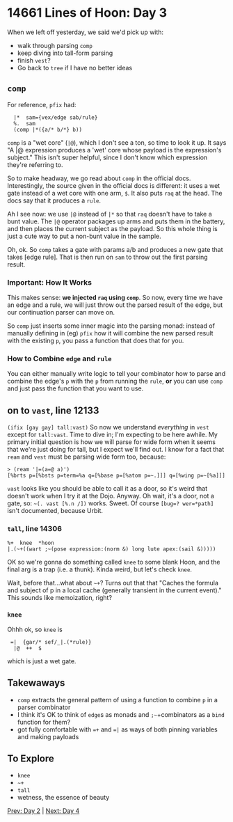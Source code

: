 # 14661 Lines of Hoon: Day 3
When we left off yesterday, we said we'd pick up with:
* walk through parsing `comp`
* keep diving into tall-form parsing
* finish `vest`?
* Go back to `tree` if I have no better ideas

## `comp`
For reference, `pfix` had:
```
  |*  sam={vex/edge sab/rule}
  %.  sam
  (comp |*({a/* b/*} b))
```
`comp` is a "wet core" (`|@`), which I don't see a ton, so time to look it up. It says "A |@ expression produces a 'wet' core whose payload is the expression's subject."  This isn't super helpful, since I don't know which expression they're referring to.

So to make headway, we go read about `comp` in the official docs. Interestingly, the source given in the official docs is different: it uses a wet gate instead of a wet core with one arm, `$`. It also puts `raq` at the head. The docs say that it produces a `rule`.

Ah I see now: we use `|@` instead of `|*` so that `raq` doesn't have to take a bunt value. The `|@` operator packages up arms and puts them in the battery, and then places the current subject as the payload. So this whole thing is just a cute way to put a non-bunt value in the sample.

Oh, ok. So `comp` takes a gate with params a/b and produces a new gate that takes [edge rule]. That is then run on `sam` to throw out the first parsing result.

### Important: How It Works
This makes sense: **we injected `raq` using `comp`**. So now, every time we have an edge and a rule, we will just throw out the parsed result of the edge, but our continuation parser can move on.

So `comp` just inserts some inner magic into the parsing monad: instead of manually defining in (eg) `pfix` how it will combine the new parsed result with the existing `p`, you pass a function that does that for you.

### How to Combine `edge` and `rule`
You can either manually write logic to tell your combinator how to parse and combine the edge's `p` with the `p` from running the `rule`, **or** you can use `comp` and just pass the function that you want to use.

## on to `vast`, line 12133
`(ifix [gay gay] tall:vast)`
So now we understand *everything* in `vest` except for `tall:vast`. Time to dive in; I'm expecting to be here awhile. My primary initial question is how we will parse for wide form when it seems that we're just doing for tall, but I expect we'll find out.  I know for a fact that `ream` and `vest` must be parsing wide form too, because:
```
> (ream '|=(a=@ a)')
[%brts p=[%bsts p=term=%a q=[%base p=[%atom p=~.]]] q=[%wing p=~[%a]]]
```

`vast` looks like you should be able to call it as a door, so it's weird that doesn't work when I try it at the Dojo. Anyway. Oh wait, it's a door, not a gate, so: `~(. vast [%.n /])` works. Sweet. Of course `[bug=? wer=*path]` isn't documented, because Urbit.

### `tall`, line 14306
```
%+  knee  *hoon
|.(~+((wart ;~(pose expression:(norm &) long lute apex:(sail &)))))
```
OK so we're gonna do something called `knee` to some blank Hoon, and the final arg is a trap (i.e. a thunk). Kinda weird, but let's check `knee`.

Wait, before that...what about `~+`? Turns out that that "Caches the formula and subject of p in a local cache (generally transient in the current event)." This sounds like memoization, right? 

### `knee`
Ohhh ok, so `knee` is 
```
 =|  {gar/* sef/_|.(*rule)}
  |@  ++  $
```
which is just a wet gate.

## Takewaways
* `comp` extracts the general pattern of using a function to combine `p` in a parser combinator
* I think it's OK to think of `edge`s as monads and `;~`+combinators as a `bind` function for them?
* got fully comfortable with `=+` and `=|` as ways of both pinning variables and making payloads

## To Explore
* `knee`
* `~+`
* `tall`
* wetness, the essence of beauty

[Prev: Day 2](hoon2.md) | [Next: Day 4]()
